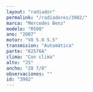 ```yaml
---
layout: "radiador"
permalink: "/radiadores/3982/"
marca: "Mercedes Benz"
modelo: "R500"
ano: "2007"
motor: "V8 5.0 5.5"
transmision: "Automática"
parte: "62576A"
clima: "Con clima"
alto: "25"
ancho: "20 7/8"
observaciones: ""
id: "3982"
---
```


